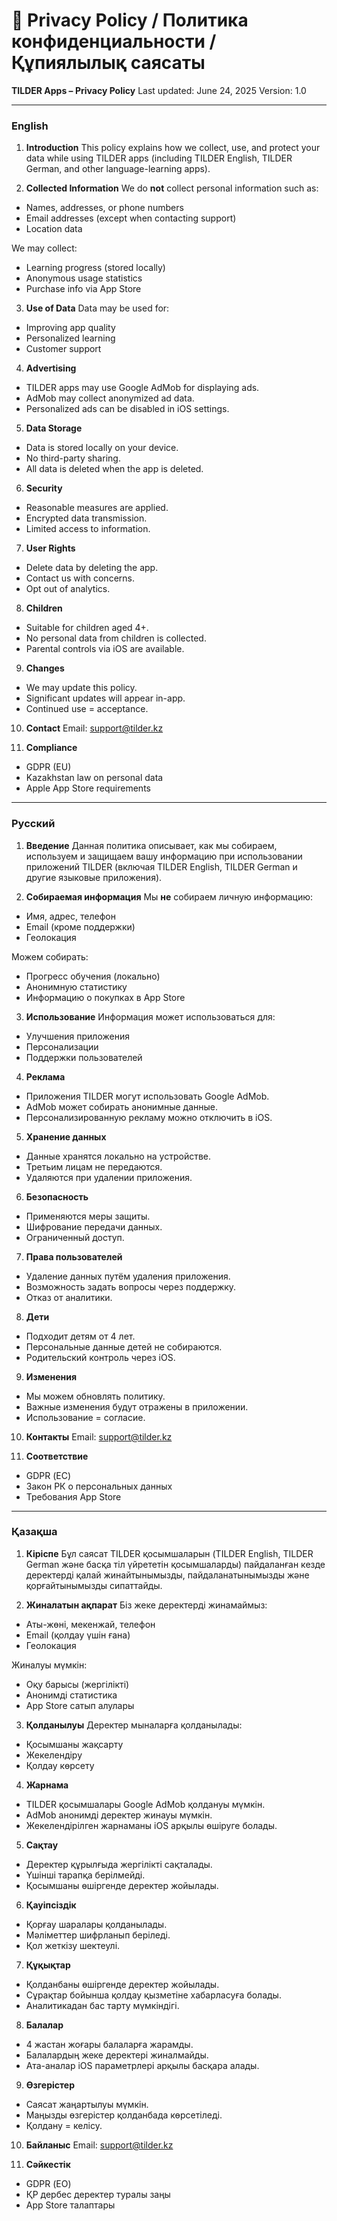 # 📄 Privacy Policy / Политика конфиденциальности / Құпиялылық саясаты

**TILDER Apps – Privacy Policy**
Last updated: June 24, 2025
Version: 1.0

---

### English

1. **Introduction**
   This policy explains how we collect, use, and protect your data while using TILDER apps (including TILDER English, TILDER German, and other language-learning apps).

2. **Collected Information**
   We do **not** collect personal information such as:

* Names, addresses, or phone numbers
* Email addresses (except when contacting support)
* Location data

We may collect:

* Learning progress (stored locally)
* Anonymous usage statistics
* Purchase info via App Store

3. **Use of Data**
   Data may be used for:

* Improving app quality
* Personalized learning
* Customer support

4. **Advertising**

* TILDER apps may use Google AdMob for displaying ads.
* AdMob may collect anonymized ad data.
* Personalized ads can be disabled in iOS settings.

5. **Data Storage**

* Data is stored locally on your device.
* No third-party sharing.
* All data is deleted when the app is deleted.

6. **Security**

* Reasonable measures are applied.
* Encrypted data transmission.
* Limited access to information.

7. **User Rights**

* Delete data by deleting the app.
* Contact us with concerns.
* Opt out of analytics.

8. **Children**

* Suitable for children aged 4+.
* No personal data from children is collected.
* Parental controls via iOS are available.

9. **Changes**

* We may update this policy.
* Significant updates will appear in-app.
* Continued use = acceptance.

10. **Contact**
    Email: [support@tilder.kz](mailto:support@tilder.kz)

11. **Compliance**

* GDPR (EU)
* Kazakhstan law on personal data
* Apple App Store requirements

---

### Русский

1. **Введение**
   Данная политика описывает, как мы собираем, используем и защищаем вашу информацию при использовании приложений TILDER (включая TILDER English, TILDER German и другие языковые приложения).

2. **Собираемая информация**
   Мы **не** собираем личную информацию:

* Имя, адрес, телефон
* Email (кроме поддержки)
* Геолокация

Можем собирать:

* Прогресс обучения (локально)
* Анонимную статистику
* Информацию о покупках в App Store

3. **Использование**
   Информация может использоваться для:

* Улучшения приложения
* Персонализации
* Поддержки пользователей

4. **Реклама**

* Приложения TILDER могут использовать Google AdMob.
* AdMob может собирать анонимные данные.
* Персонализированную рекламу можно отключить в iOS.

5. **Хранение данных**

* Данные хранятся локально на устройстве.
* Третьим лицам не передаются.
* Удаляются при удалении приложения.

6. **Безопасность**

* Применяются меры защиты.
* Шифрование передачи данных.
* Ограниченный доступ.

7. **Права пользователей**

* Удаление данных путём удаления приложения.
* Возможность задать вопросы через поддержку.
* Отказ от аналитики.

8. **Дети**

* Подходит детям от 4 лет.
* Персональные данные детей не собираются.
* Родительский контроль через iOS.

9. **Изменения**

* Мы можем обновлять политику.
* Важные изменения будут отражены в приложении.
* Использование = согласие.

10. **Контакты**
    Email: [support@tilder.kz](mailto:support@tilder.kz)

11. **Соответствие**

* GDPR (ЕС)
* Закон РК о персональных данных
* Требования App Store

---

### Қазақша

1. **Кіріспе**
   Бұл саясат TILDER қосымшаларын (TILDER English, TILDER German және басқа тіл үйрететін қосымшаларды) пайдаланған кезде деректерді қалай жинайтынымызды, пайдаланатынымызды және қорғайтынымызды сипаттайды.

2. **Жиналатын ақпарат**
   Біз жеке деректерді жинамаймыз:

* Аты-жөні, мекенжай, телефон
* Email (қолдау үшін ғана)
* Геолокация

Жиналуы мүмкін:

* Оқу барысы (жергілікті)
* Анонимді статистика
* App Store сатып алулары

3. **Қолданылуы**
   Деректер мыналарға қолданылады:

* Қосымшаны жақсарту
* Жекелендіру
* Қолдау көрсету

4. **Жарнама**

* TILDER қосымшалары Google AdMob қолдануы мүмкін.
* AdMob анонимді деректер жинауы мүмкін.
* Жекелендірілген жарнаманы iOS арқылы өшіруге болады.

5. **Сақтау**

* Деректер құрылғыда жергілікті сақталады.
* Үшінші тарапқа берілмейді.
* Қосымшаны өшіргенде деректер жойылады.

6. **Қауіпсіздік**

* Қорғау шаралары қолданылады.
* Мәліметтер шифрланып беріледі.
* Қол жеткізу шектеулі.

7. **Құқықтар**

* Қолданбаны өшіргенде деректер жойылады.
* Сұрақтар бойынша қолдау қызметіне хабарласуға болады.
* Аналитикадан бас тарту мүмкіндігі.

8. **Балалар**

* 4 жастан жоғары балаларға жарамды.
* Балалардың жеке деректері жиналмайды.
* Ата-аналар iOS параметрлері арқылы басқара алады.

9. **Өзгерістер**

* Саясат жаңартылуы мүмкін.
* Маңызды өзгерістер қолданбада көрсетіледі.
* Қолдану = келісу.

10. **Байланыс**
    Email: [support@tilder.kz](mailto:support@tilder.kz)

11. **Сәйкестік**

* GDPR (ЕО)
* ҚР дербес деректер туралы заңы
* App Store талаптары

